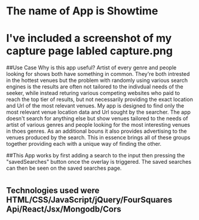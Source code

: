 # The name of App is Showtime

# 
# I've included a screenshot of my capture page labled capture.png


##Use Case Why is this app useful?  Artist of every genre and people looking for shows both have something in common.
They're both intrested in the hottest venues but the problem with randomly using various search engines is the results are often not tailored to the indivdual needs of the seeker,  while instead returing various competing websites who paid to reach the top tier of results, but not necessarily providing the exact location and Url of the most relevant venues. My app is designed to find only the most relevant venue location data and Url sought by the searcher. The app doesn't search for anything else but show venues tailored to the needs of artist of various genres and people looking for the most interesting venues in thoes genres.  As an additional bouns it also provides advertising to the venues produced by the search. This in essence brings all of these groups together providing each with a unique way of finding the other. 



##This App works by first adding a search to the input then pressing the "savedSearches" button once the overlay is triggered. The saved searches can then be seen on the saved searches page.

#


## Technologies used were HTML/CSS/JavaScript/jQuery/FourSquares Api/React/Jsx/Mongodb/Cors